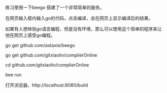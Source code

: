 练习使用一下beego 搭建了一个非常简单的服务。

在网页输入框内输入go的代码，点击编译，会在网页上显示编译后的结果。

如果有人想体验go语言编程，但是没有环境，那么可以使用这个简单的程序来让他在网页上感受go编程。



go get github.com/astaxie/beego

go get github.com/gitxiaolin/complierOnline

cd github.com/gitxiaolin/complierOnline

bee run

打开浏览器，http://localhost:8080/build
